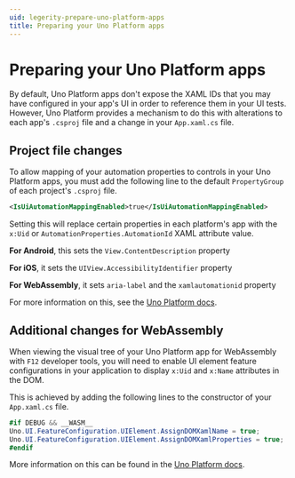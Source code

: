 ```yaml
---
uid: legerity-prepare-uno-platform-apps
title: Preparing your Uno Platform apps
---
```


# Preparing your Uno Platform apps

By default, Uno Platform apps don't expose the XAML IDs that you may have configured in your app's UI in order to reference them in your UI tests. However, Uno Platform provides a mechanism to do this with alterations to each app's `.csproj` file and a change in your `App.xaml.cs` file.

## Project file changes

To allow mapping of your automation properties to controls in your Uno Platform apps, you must add the following line to the default `PropertyGroup` of each project's `.csproj` file.

```xml
<IsUiAutomationMappingEnabled>true</IsUiAutomationMappingEnabled>
```

Setting this will replace certain properties in each platform's app with the `x:Uid` or `AutomationProperties.AutomationId` XAML attribute value.

**For Android**, this sets the `View.ContentDescription` property

**For iOS**, it sets the `UIView.AccessibilityIdentifier` property

**For WebAssembly**, it sets `aria-label` and the `xamlautomationid` property

For more information on this, see the [Uno Platform docs](https://platform.uno/docs/articles/features/working-with-accessibility.html#automationid).

## Additional changes for WebAssembly

When viewing the visual tree of your Uno Platform app for WebAssembly with `F12` developer tools, you will need to enable UI element feature configurations in your application to display `x:Uid` and `x:Name` attributes in the DOM.

This is achieved by adding the following lines to the constructor of your `App.xaml.cs` file.

```csharp
#if DEBUG && __WASM__
Uno.UI.FeatureConfiguration.UIElement.AssignDOMXamlName = true;
Uno.UI.FeatureConfiguration.UIElement.AssignDOMXamlProperties = true;
#endif
```

More information on this can be found in the [Uno Platform docs](https://platform.uno/docs/articles/uno-development/debugging-inspect-visual-tree.html#web).
